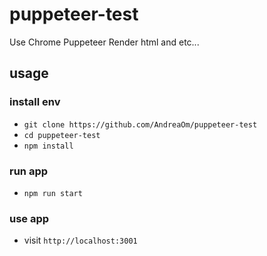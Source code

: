# puppeteer-test
Use Chrome Puppeteer Render html and etc...

## usage

### install env

* `git clone https://github.com/AndreaOm/puppeteer-test`
* `cd puppeteer-test`
* `npm install`

### run app

* `npm run start`

### use app

* visit `http://localhost:3001`
